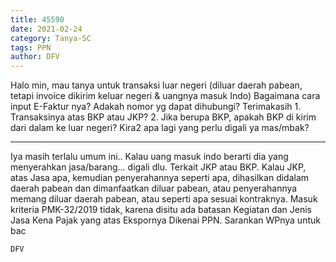 ```yaml
---
title: 45590
date: 2021-02-24
category: Tanya-SC
tags: PPN
author: DFV
---
```


Halo min, mau tanya untuk transaksi luar negeri (diluar daerah pabean, tetapi invoice dikirim keluar negeri & uangnya masuk Indo) Bagaimana cara input E-Faktur nya? Adakah nomor yg dapat dihubungi? Terimakasih 1. Transaksinya atas BKP atau JKP? 2. Jika berupa BKP, apakah BKP di kirim dari dalam ke luar negeri? Kira2 apa lagi yang perlu digali ya mas/mbak?

---

Iya masih terlalu umum ini.. Kalau uang masuk indo berarti dia yang menyerahkan jasa/barang... digali dlu. Terkait JKP atau BKP. Kalau JKP, atas Jasa apa, kemudian penyerahannya seperti apa, dihasilkan didalam daerah pabean dan dimanfaatkan diluar pabean, atau penyerahannya memang diluar daerah pabean, atau seperti apa sesuai kontraknya. Masuk kriteria PMK-32/2019 tidak, karena disitu ada batasan Kegiatan dan Jenis Jasa Kena Pajak yang atas Ekspornya Dikenai PPN. Sarankan WPnya untuk bac

`DFV`
